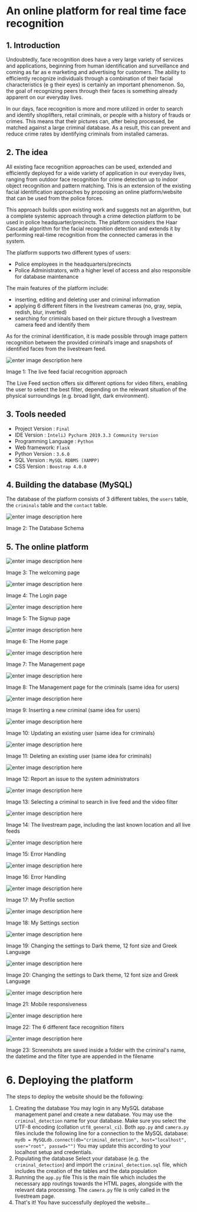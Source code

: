 # An online platform for real time face recognition

## 1. Introduction
Undoubtedly, face recognition does have a very large variety of services and applications, beginning from human identification and surveillance and coming as far as e marketing and advertising for customers. The ability to efficiently recognize individuals through a combination of their facial characteristics (e g their eyes) is certainly an important phenomenon. So, the goal of recognizing peers through their faces is something already apparent on our everyday lives.

In our days, face recognition is more and more utilized in order to search and identify shoplifters, retail criminals, or people with a history of frauds or crimes. This means that their pictures can, after being processed, be matched against a large criminal database. As a result, this can prevent and reduce crime rates by identifying criminals from installed cameras.

## 2. The idea
All existing face recognition approaches can be used, extended and efficiently deployed for a wide variety of application in our everyday lives, ranging from outdoor face recognition for crime detection up to indoor object recognition and pattern matching. This is an extension of the existing facial identification approaches by proposing an online platform/website that can be used from the police forces.

This approach builds upon existing work and suggests not an algorithm, but a complete systemic approach through a crime detection platform to be used in police headquarter/precincts. The platform considers the Haar Cascade algorithm for the facial recognition detection and extends it by performing real-time recognition from the connected cameras in the system.

The platform supports two different types of users:
* Police employees in the headquarters/precincts
* Police Administrators, with a higher level of access and also responsible for database maintenance

The main features of the platform include:
* inserting, editing and deleting user and criminal information
* applying 6 different filters in the livestream cameras (no, gray, sepia, redish, blur, inverted)
* searching for criminals based on their picture through a livestream camera feed and identify them

As for the criminal identification, it is made possible through image pattern recognition between the provided criminal’s image and snapshots of identified faces from the livestream feed.

![enter image description here](https://i.ibb.co/zNCp9Rb/Picture14.png)

Image 1: The live feed facial recognition approach

The Live Feed section offers six different options for video filters, enabling the user to select the best filter, depending on the relevant situation of the physical surroundings (e.g. broad light, dark environment).

## 3. Tools needed

* Project Version : `Final`
* IDE Version : `InteliJ Pycharm 2019.3.3 Community Version`
* Programming Language : `Python`
* Web framework: `Flask`
* Python Version : `3.6.0`
* SQL Version : `MySQL RDBMS (XAMPP)`
* CSS Version : `Boostrap 4.0.0`


## 4. Building the database (MySQL)

The database of the platform consists of 3 different tables, the `users` table, the `criminals` table and the `contact` table.

![enter image description here](https://i.ibb.co/YW1ttbx/1.png)

Image 2: The Database Schema

## 5. The online platform

![enter image description here](https://i.ibb.co/m5xSXyX/2.png)

Image 3: The welcoming page

![enter image description here](https://i.ibb.co/vJxPJys/3.png)

Image 4: The Login page

![enter image description here](https://i.ibb.co/4SJ525K/4.png)

Image 5: The Signup page

![enter image description here](https://i.ibb.co/s3HMnXV/5.png)

Image 6: The Home page

![enter image description here](https://i.ibb.co/Js5nqHj/6.png)

Image 7: The Management page

![enter image description here](https://i.ibb.co/ZVdxywZ/7.png)

Image 8: The Management page for the criminals (same idea for users)

![enter image description here](https://i.ibb.co/R4BjbHQ/8.png )

Image 9: Inserting a new criminal (same idea for users)

![enter image description here](https://i.ibb.co/pfm8gtm/9.png)

Image 10: Updating an existing user (same idea for criminals)

![enter image description here](https://i.ibb.co/W5J53Tn/10.png)

Image 11: Deleting an existing user (same idea for criminals)

![enter image description here](https://i.ibb.co/DKG1Vkp/11.png)

Image 12: Report an issue to the system administrators

![enter image description here](https://i.ibb.co/W3zVv0C/12.png)

Image 13: Selecting a criminal to search in live feed and the video filter

![enter image description here](https://i.ibb.co/bLX2YLw/13.png)

Image 14: The livestream page, including the last known location and all live feeds

![enter image description here](https://i.ibb.co/4JbN3Lg/14.png)

Image 15: Error Handling

![enter image description here](https://i.ibb.co/F8Lssp0/15.png)

Image 16: Error Handling

![enter image description here](https://i.ibb.co/ChPx27b/16.png)

Image 17: My Profile section

![enter image description here](https://i.ibb.co/X46zC01/17.png)

Image 18: My Settings section

![enter image description here](https://i.ibb.co/KsDpLQS/19.png)

Image 19: Changing the settings to Dark theme, 12 font size and Greek Language

![enter image description here](https://i.ibb.co/w48KVrn/18.png)

Image 20: Changing the settings to Dark theme, 12 font size and Greek Language

![enter image description here](https://i.ibb.co/Xsjb3g9/20.png)

Image 21: Mobile responsiveness 

![enter image description here](https://i.ibb.co/f9Ssz1F/Capture.png)

Image 22: The 6 different face recognition filters

![enter image description here](https://i.ibb.co/BLYgFmY/Picture13.png)

Image 23: Screenshots are saved inside a folder with the criminal's name, the datetime and the filter type are appended in the filename

# 6. Deploying the platform

The steps to deploy the website should be the following:

1. Creating the database
You may login in any MySQL database management panel and create a new database. You may use the `criminal_detection` name for your database. Make sure you select the UTF-8 encoding (collation `utf8_general_ci`). Both `app.py` and `camera.py` files include the following line for a connection to the MySQL database:
`mydb = MySQLdb.connect(db="criminal_detection", host="localhost", user="root", passwd="")`
You may update this according to your localhost setup and credentials.
2. Populating the database
Select your database (e.g. the `criminal_detection`) and import the `criminal_detection.sql` file, which includes the creation of the tables and the data population
3. Running the `app.py` file
This is the main file which includes the necessary app routings towards the HTML pages, alongside with the relevant data processing. The `camera.py` file is only called in the livestream page.
4. That's it! You have successfully deployed the website...
